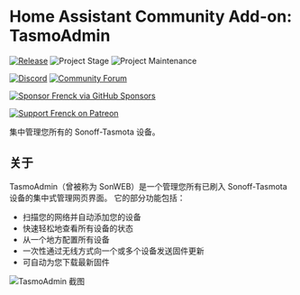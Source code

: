 # Home Assistant Community Add-on: TasmoAdmin

[![Release][release-shield]][release] ![Project Stage][project-stage-shield] ![Project Maintenance][maintenance-shield]

[![Discord][discord-shield]][discord] [![Community Forum][forum-shield]][forum]

[![Sponsor Frenck via GitHub Sponsors][github-sponsors-shield]][github-sponsors]

[![Support Frenck on Patreon][patreon-shield]][patreon]

集中管理您所有的 Sonoff-Tasmota 设备。

## 关于

TasmoAdmin（曾被称为 SonWEB）是一个管理您所有已刷入 Sonoff-Tasmota 设备的集中式管理网页界面。
它的部分功能包括：

- 扫描您的网络并自动添加您的设备
- 快速轻松地查看所有设备的状态
- 从一个地方配置所有设备
- 一次性通过无线方式向一个或多个设备发送固件更新
- 可自动为您下载最新固件

![TasmoAdmin 截图][screenshot]

[discord-shield]: https://img.shields.io/discord/478094546522079232.svg
[discord]: https://discord.me/hassioaddons
[forum-shield]: https://img.shields.io/badge/community-forum-brightgreen.svg
[forum]: https://community.home-assistant.io/t/home-assistant-community-add-on-tasmoadmin/54155?u=frenck
[github-sponsors-shield]: https://frenck.dev/wp-content/uploads/2019/12/github_sponsor.png
[github-sponsors]: https://github.com/sponsors/frenck
[maintenance-shield]: https://img.shields.io/maintenance/yes/2025.svg
[patreon-shield]: https://frenck.dev/wp-content/uploads/2019/12/patreon.png
[patreon]: https://www.patreon.com/frenck
[project-stage-shield]: https://img.shields.io/badge/project%20stage-experimental-yellow.svg
[release-shield]: https://img.shields.io/badge/version-v0.32.1-blue.svg
[release]: https://github.com/hassio-addons/addon-tasmoadmin/tree/v0.32.1
[screenshot]: https://github.com/hassio-addons/addon-tasmoadmin/raw/main/images/screenshot.png